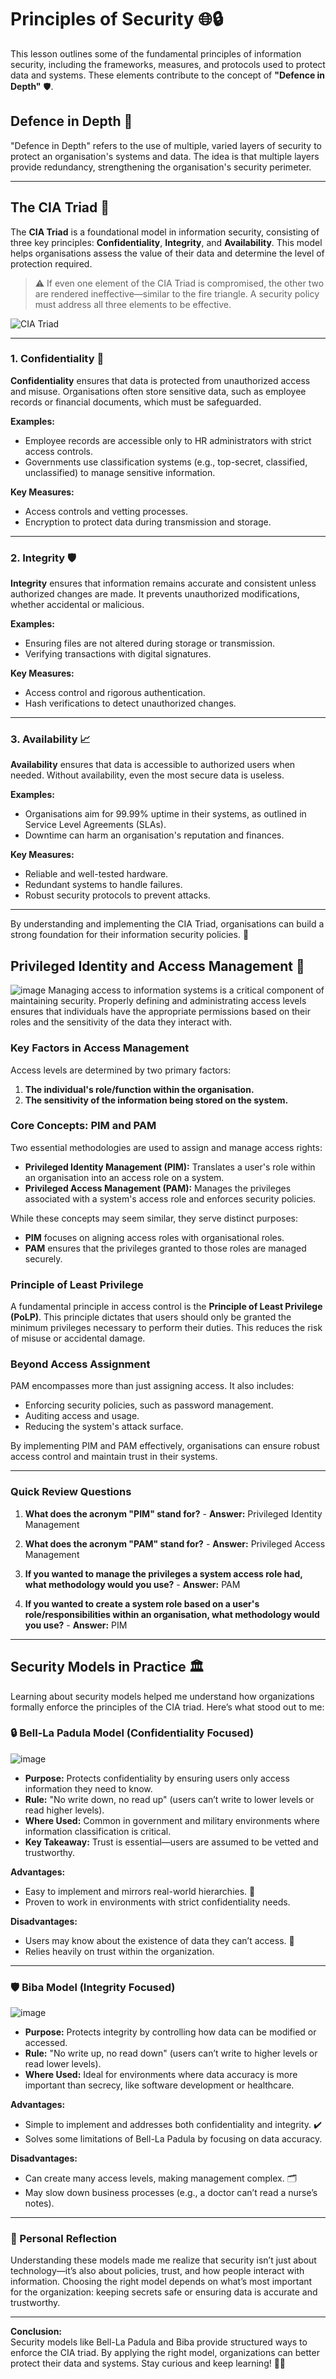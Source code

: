 
# Principles of Security 🌐🔒

This lesson outlines some of the fundamental principles of information security, including the frameworks, measures, and protocols used to protect data and systems. These elements contribute to the concept of **"Defence in Depth"** 🛡️.

## Defence in Depth 🏰
"Defence in Depth" refers to the use of multiple, varied layers of security to protect an organisation's systems and data. The idea is that multiple layers provide redundancy, strengthening the organisation's security perimeter.

---

## The CIA Triad 🔺
The **CIA Triad** is a foundational model in information security, consisting of three key principles: **Confidentiality**, **Integrity**, and **Availability**. This model helps organisations assess the value of their data and determine the level of protection required.

> ⚠️ If even one element of the CIA Triad is compromised, the other two are rendered ineffective—similar to the fire triangle. A security policy must address all three elements to be effective.

![CIA Triad](1.png)

---

### 1. Confidentiality 🔐
**Confidentiality** ensures that data is protected from unauthorized access and misuse. Organisations often store sensitive data, such as employee records or financial documents, which must be safeguarded.

**Examples:**
- Employee records are accessible only to HR administrators with strict access controls.
- Governments use classification systems (e.g., top-secret, classified, unclassified) to manage sensitive information.

**Key Measures:**
- Access controls and vetting processes.
- Encryption to protect data during transmission and storage.

---

### 2. Integrity 🛡️
**Integrity** ensures that information remains accurate and consistent unless authorized changes are made. It prevents unauthorized modifications, whether accidental or malicious.

**Examples:**
- Ensuring files are not altered during storage or transmission.
- Verifying transactions with digital signatures.

**Key Measures:**
- Access control and rigorous authentication.
- Hash verifications to detect unauthorized changes.

---

### 3. Availability 📈
**Availability** ensures that data is accessible to authorized users when needed. Without availability, even the most secure data is useless.

**Examples:**
- Organisations aim for 99.99% uptime in their systems, as outlined in Service Level Agreements (SLAs).
- Downtime can harm an organisation's reputation and finances.

**Key Measures:**
- Reliable and well-tested hardware.
- Redundant systems to handle failures.
- Robust security protocols to prevent attacks.

---

By understanding and implementing the CIA Triad, organisations can build a strong foundation for their information security policies. 🌟


## Privileged Identity and Access Management 🔑
![image](2.png)
Managing access to information systems is a critical component of maintaining security. Properly defining and administrating access levels ensures that individuals have the appropriate permissions based on their roles and the sensitivity of the data they interact with.

### Key Factors in Access Management
Access levels are determined by two primary factors:
1. **The individual's role/function within the organisation.**
2. **The sensitivity of the information being stored on the system.**

### Core Concepts: PIM and PAM
Two essential methodologies are used to assign and manage access rights:
- **Privileged Identity Management (PIM):** Translates a user's role within an organisation into an access role on a system.
- **Privileged Access Management (PAM):** Manages the privileges associated with a system's access role and enforces security policies.

While these concepts may seem similar, they serve distinct purposes:
- **PIM** focuses on aligning access roles with organisational roles.
- **PAM** ensures that the privileges granted to those roles are managed securely.

### Principle of Least Privilege
A fundamental principle in access control is the **Principle of Least Privilege (PoLP)**. This principle dictates that users should only be granted the minimum privileges necessary to perform their duties. This reduces the risk of misuse or accidental damage.

### Beyond Access Assignment
PAM encompasses more than just assigning access. It also includes:
- Enforcing security policies, such as password management.
- Auditing access and usage.
- Reducing the system's attack surface.

By implementing PIM and PAM effectively, organisations can ensure robust access control and maintain trust in their systems.

---

### Quick Review Questions
1. **What does the acronym "PIM" stand for?**
       - **Answer:** Privileged Identity Management

2. **What does the acronym "PAM" stand for?**
       - **Answer:** Privileged Access Management

3. **If you wanted to manage the privileges a system access role had, what methodology would you use?**
       - **Answer:** PAM

4. **If you wanted to create a system role based on a user's role/responsibilities within an organisation, what methodology would you use?**
       - **Answer:** PIM


---

## Security Models in Practice 🏛️

Learning about security models helped me understand how organizations formally enforce the principles of the CIA triad. Here’s what stood out to me:

### 🔒 Bell-La Padula Model (Confidentiality Focused)
![image](3.png)
- **Purpose:** Protects confidentiality by ensuring users only access information they need to know.
- **Rule:** "No write down, no read up" (users can’t write to lower levels or read higher levels).
- **Where Used:** Common in government and military environments where information classification is critical.
- **Key Takeaway:** Trust is essential—users are assumed to be vetted and trustworthy.

**Advantages:**
- Easy to implement and mirrors real-world hierarchies. 🏢
- Proven to work in environments with strict confidentiality needs.

**Disadvantages:**
- Users may know about the existence of data they can’t access. 👀
- Relies heavily on trust within the organization.

---

### 🛡️ Biba Model (Integrity Focused)
![image](4.png)
- **Purpose:** Protects integrity by controlling how data can be modified or accessed.
- **Rule:** "No write up, no read down" (users can’t write to higher levels or read lower levels).
- **Where Used:** Ideal for environments where data accuracy is more important than secrecy, like software development or healthcare.

**Advantages:**
- Simple to implement and addresses both confidentiality and integrity. ✔️
- Solves some limitations of Bell-La Padula by focusing on data accuracy.

**Disadvantages:**
- Can create many access levels, making management complex. 🗂️
- May slow down business processes (e.g., a doctor can’t read a nurse’s notes).

---

### 🧠 Personal Reflection

Understanding these models made me realize that security isn’t just about technology—it’s also about policies, trust, and how people interact with information. Choosing the right model depends on what’s most important for the organization: keeping secrets safe or ensuring data is accurate and trustworthy.

---

**Conclusion:**  
Security models like Bell-La Padula and Biba provide structured ways to enforce the CIA triad. By applying the right model, organizations can better protect their data and systems. Stay curious and keep learning! 🚀🔐